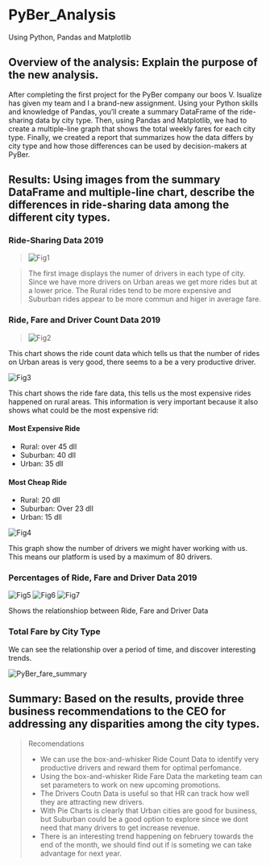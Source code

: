 # PyBer_Analysis
Using Python, Pandas and Matplotlib
## Overview of the analysis: Explain the purpose of the new analysis.

After completing the first project for the PyBer company our boos V. Isualize has given my team and I a brand-new assignment. Using your Python skills and knowledge of Pandas, you’ll create a summary DataFrame of the ride-sharing data by city type. Then, using Pandas and Matplotlib, we had to create a multiple-line graph that shows the total weekly fares for each city type. Finally, we created a report that summarizes how the data differs by city type and how those differences can be used by decision-makers at PyBer.


## Results: Using images from the summary DataFrame and multiple-line chart, describe the differences in ride-sharing data among the different city types.

### Ride-Sharing Data 2019
> ![Fig1](https://user-images.githubusercontent.com/37987602/138576502-1073eb95-1c82-4a99-b40a-a753dcd35305.png)

> The first image displays the numer of drivers in each type of city. Since we have more drivers on Urban areas we get more rides but at a lower price. The Rural rides tend to be more expensive and Suburban rides appear to be more commun and higer in average fare. 

### Ride, Fare and Driver Count Data 2019
> ![Fig2](https://user-images.githubusercontent.com/37987602/138576179-2bb51469-116c-462b-939b-3bc8abdf5c9d.png)

This chart shows the ride count data which tells us that the number of rides on Urban areas is very good, there seems to a be a very productive driver. 

![Fig3](https://user-images.githubusercontent.com/37987602/138576803-66595e39-4eb1-4a50-aa18-0d16715582ea.png)

This chart shows the ride fare data, this tells us the most expensive rides happened on rural areas. This information is very important because it also shows what could be the most expensive rid:

#### Most Expensive Ride
 - Rural: over 45 dll 
 - Suburban: 40 dll
 - Urban: 35 dll

#### Most Cheap Ride
 - Rural: 20 dll
 - Suburban: Over 23 dll
 - Urban: 15 dll

![Fig4](https://user-images.githubusercontent.com/37987602/138576181-e3064424-bac0-476a-9e29-eb008cafa4e3.png)

This graph show the number of drivers we might haver working with us. This means our platform is used by a maximum of 80 drivers. 


### Percentages of Ride, Fare and Driver Data 2019
![Fig5](https://user-images.githubusercontent.com/37987602/138576182-64c47b14-a304-413a-8e99-b78046a3e88c.png)
![Fig6](https://user-images.githubusercontent.com/37987602/138576183-4932c384-c3e8-4534-b9e4-9cab3ef1e0a0.png)
![Fig7](https://user-images.githubusercontent.com/37987602/138576184-17b04252-05d8-463c-9216-f93ef4eb6b17.png)

Shows the relationshiop between Ride, Fare and Driver Data

### Total Fare by City Type
We can see the relationship over a period of time, and discover interesting trends. 

![PyBer_fare_summary](https://user-images.githubusercontent.com/37987602/138576185-1061e1c2-cfed-471a-aad6-c5d2017eeca9.png)


## Summary: Based on the results, provide three business recommendations to the CEO for addressing any disparities among the city types.

> Recomendations 
> - We can use the box-and-whisker Ride Count Data to identify very productive drivers and reward them for optimal perfomance. 
> - Using the box-and-whisker Ride Fare Data the marketing team can set parameters to work on new upcoming promotions. 
> - The Drivers Coutn Data is useful so that HR can track how well they are attracting new drivers. 
> - With Pie Charts is clearly that Urban cities are good for business, but Suburban could be a good option to explore since we dont need that many drivers to get increase revenue. 
> - There is an interesting trend happening on februery towards the end of the month, we should find out if is someting we can take advantage for next year. 
